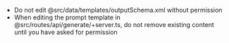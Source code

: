 - Do not edit @src/data/templates/outputSchema.xml without permission
- When editing the prompt template in @src/routes/api/generate/+server.ts, do not remove existing content until you have asked for permission